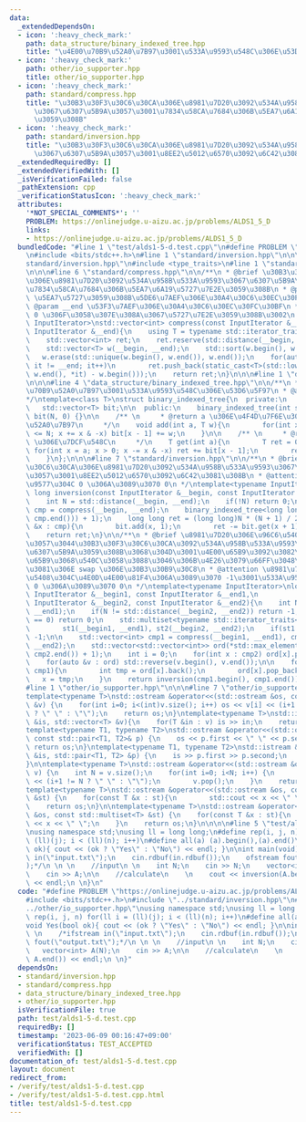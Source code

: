 ```yaml
---
data:
  _extendedDependsOn:
  - icon: ':heavy_check_mark:'
    path: data_structure/binary_indexed_tree.hpp
    title: "\u4E00\u70B9\u52A0\u7B97\u3001\u533A\u9593\u548C\u306E\u53D6\u5F97"
  - icon: ':heavy_check_mark:'
    path: other/io_supporter.hpp
    title: other/io_supporter.hpp
  - icon: ':heavy_check_mark:'
    path: standard/compress.hpp
    title: "\u30B3\u30F3\u30C6\u30CA\u306E\u8981\u7D20\u3092\u534A\u958B\u533A\u9593\
      \u3067\u6307\u5B9A\u3057\u3001\u7834\u58CA\u7684\u306B\u5EA7\u6A19\u5727\u7E2E\
      \u3059\u308B"
  - icon: ':heavy_check_mark:'
    path: standard/inversion.hpp
    title: "\u30B3\u30F3\u30C6\u30CA\u306E\u8981\u7D20\u3092\u534A\u958B\u533A\u9593\
      \u3067\u6307\u5B9A\u3057\u3001\u8EE2\u5012\u6570\u3092\u6C42\u3081\u308B"
  _extendedRequiredBy: []
  _extendedVerifiedWith: []
  _isVerificationFailed: false
  _pathExtension: cpp
  _verificationStatusIcon: ':heavy_check_mark:'
  attributes:
    '*NOT_SPECIAL_COMMENTS*': ''
    PROBLEM: https://onlinejudge.u-aizu.ac.jp/problems/ALDS1_5_D
    links:
    - https://onlinejudge.u-aizu.ac.jp/problems/ALDS1_5_D
  bundledCode: "#line 1 \"test/alds1-5-d.test.cpp\"\n#define PROBLEM \"https://onlinejudge.u-aizu.ac.jp/problems/ALDS1_5_D\"\
    \n#include <bits/stdc++.h>\n#line 1 \"standard/inversion.hpp\"\n\n\n#line 4 \"\
    standard/inversion.hpp\"\n#include <type_traits>\n#line 1 \"standard/compress.hpp\"\
    \n\n\n#line 6 \"standard/compress.hpp\"\n\n/**\n * @brief \u30B3\u30F3\u30C6\u30CA\
    \u306E\u8981\u7D20\u3092\u534A\u958B\u533A\u9593\u3067\u6307\u5B9A\u3057\u3001\
    \u7834\u58CA\u7684\u306B\u5EA7\u6A19\u5727\u7E2E\u3059\u308B\n * @param __begin\
    \ \u5EA7\u5727\u3059\u308B\u5DE6\u7AEF\u306E\u30A4\u30C6\u30EC\u30FC\u30BF\n *\
    \ @param __end \u53F3\u7AEF\u306E\u30A4\u30C6\u30EC\u30FC\u30BF\n * @attention\
    \ 0 \u306F\u3058\u307E\u308A\u3067\u5727\u7E2E\u3059\u308B\u3002\n */\ntemplate<typename\
    \ InputIterator>\nstd::vector<int> compress(const InputIterator &__begin,  const\
    \ InputIterator &__end){\n    using T = typename std::iterator_traits<InputIterator>::value_type;\n\
    \    std::vector<int> ret;\n    ret.reserve(std::distance(__begin, __end));\n\
    \    std::vector<T> w(__begin, __end);\n    std::sort(w.begin(), w.end());\n \
    \   w.erase(std::unique(w.begin(), w.end()), w.end());\n    for(auto it = __begin;\
    \ it != __end; it++)\n        ret.push_back(static_cast<T>(std::lower_bound(w.begin(),\
    \ w.end(), *it) - w.begin()));\n    return ret;\n}\n\n\n#line 1 \"data_structure/binary_indexed_tree.hpp\"\
    \n\n\n#line 4 \"data_structure/binary_indexed_tree.hpp\"\n\n/**\n * @brief \u4E00\
    \u70B9\u52A0\u7B97\u3001\u533A\u9593\u548C\u306E\u53D6\u5F97\n * @attention 0-indexed\n\
    */\ntemplate<class T>\nstruct binary_indexed_tree{\n  private:\n    int N;\n \
    \   std::vector<T> bit;\n\n  public:\n    binary_indexed_tree(int siz) : N(siz),\
    \ bit(N, 0) {}\n\n    /** \n     * @return a \u306E\u4F4D\u7F6E\u306B w \u3092\
    \u52A0\u7B97\n     */\n    void add(int a, T w){\n        for(int x = a + 1; x\
    \ <= N; x += x & -x) bit[x - 1] += w;\n    }\n\n    /** \n     * @return [0, a)\
    \ \u306E\u7DCF\u548C\n     */\n    T get(int a){\n        T ret = 0;\n       \
    \ for(int x = a; x > 0; x -= x & -x) ret += bit[x - 1];\n        return ret;\n\
    \    }\n};\n\n\n#line 7 \"standard/inversion.hpp\"\n\n/**\n * @brief \u30B3\u30F3\
    \u30C6\u30CA\u306E\u8981\u7D20\u3092\u534A\u958B\u533A\u9593\u3067\u6307\u5B9A\
    \u3057\u3001\u8EE2\u5012\u6570\u3092\u6C42\u3081\u308B\n * @attention \u533A\u9593\
    \u9577\u304C 0 \u306A\u3089\u3070 0\n */\ntemplate<typename InputIterator>\nlong\
    \ long inversion(const InputIterator &__begin, const InputIterator &__end){\n\
    \    int N = std::distance(__begin, __end);\n    if(!N) return 0;\n    std::vector<int>\
    \ cmp = compress(__begin, __end);\n    binary_indexed_tree<long long> bit(static_cast<int>(*std::max_element(cmp.begin(),\
    \ cmp.end())) + 1);\n    long long ret = (long long)N * (N + 1) / 2;\n    for(auto\
    \ &x : cmp){\n        bit.add(x, 1);\n        ret -= bit.get(x + 1);\n    }\n\
    \    return ret;\n}\n\n/**\n * @brief \u8981\u7D20\u306E\u96C6\u5408\u304C\u7B49\
    \u3057\u3044\u30B3\u30F3\u30C6\u30CA\u3092\u534A\u958B\u533A\u9593\u30672\u3064\
    \u6307\u5B9A\u3059\u308B\u3068\u304D\u3001\u4E00\u65B9\u3092\u3082\u3046\u4E00\
    \u65B9\u3068\u540C\u3058\u3088\u3046\u306B\u4E26\u3079\u66FF\u3048\u308B\u305F\
    \u3081\u306E swap \u306E\u30B3\u30B9\u30C8\n * @attention \u8981\u7D20\u306E\u96C6\
    \u5408\u304C\u4E0D\u4E00\u81F4\u306A\u3089\u3070 -1\u3001\u533A\u9593\u9577\u304C\
    \ 0 \u306A\u3089\u3070 0\n */\ntemplate<typename InputIterator>\nlong long inversion(const\
    \ InputIterator &__begin1, const InputIterator &__end1,\n                    const\
    \ InputIterator &__begin2, const InputIterator &__end2){\n    int N = std::distance(__begin1,\
    \ __end1);\n    if(N != std::distance(__begin2, __end2)) return -1;\n    if(N\
    \ == 0) return 0;\n    std::multiset<typename std::iterator_traits<InputIterator>::value_type>\n\
    \        st1(__begin1, __end1), st2(__begin2, __end2);\n    if(st1 != st2) return\
    \ -1;\n\n    std::vector<int> cmp1 = compress(__begin1, __end1), cmp2 = compress(__begin2,\
    \ __end2);\n    std::vector<std::vector<int>> ord(*std::max_element(cmp2.begin(),\
    \ cmp2.end()) + 1);\n    int i = 0;\n    for(int x : cmp2) ord[x].push_back(i++);\n\
    \    for(auto &v : ord) std::reverse(v.begin(), v.end());\n\n    for(auto &x :\
    \ cmp1){\n        int tmp = ord[x].back();\n        ord[x].pop_back();\n     \
    \   x = tmp;\n    }\n    return inversion(cmp1.begin(), cmp1.end());\n}\n\n\n\
    #line 1 \"other/io_supporter.hpp\"\n\n\n#line 7 \"other/io_supporter.hpp\"\n\n\
    template<typename T>\nstd::ostream &operator<<(std::ostream &os, const std::vector<T>\
    \ &v) {\n    for(int i=0; i<(int)v.size(); i++) os << v[i] << (i+1 != (int)v.size()\
    \ ? \" \" : \"\");\n    return os;\n}\ntemplate<typename T>\nstd::istream &operator>>(std::istream\
    \ &is, std::vector<T> &v){\n    for(T &in : v) is >> in;\n    return is;\n}\n\n\
    template<typename T1, typename T2>\nstd::ostream &operator<<(std::ostream &os,\
    \ const std::pair<T1, T2>& p) {\n    os << p.first << \" \" << p.second;\n   \
    \ return os;\n}\ntemplate<typename T1, typename T2>\nstd::istream &operator>>(std::istream\
    \ &is, std::pair<T1, T2> &p) {\n    is >> p.first >> p.second;\n    return is;\n\
    }\n\ntemplate<typename T>\nstd::ostream &operator<<(std::ostream &os, std::queue<T>\
    \ v) {\n    int N = v.size();\n    for(int i=0; i<N; i++) {\n        os << v.front()\
    \ << (i+1 != N ? \" \" : \"\");\n        v.pop();\n    }\n    return os;\n}\n\n\
    template<typename T>\nstd::ostream &operator<<(std::ostream &os, const std::set<T>\
    \ &st) {\n    for(const T &x : st){\n        std::cout << x << \" \";\n    }\n\
    \    return os;\n}\n\ntemplate<typename T>\nstd::ostream &operator<<(std::ostream\
    \ &os, const std::multiset<T> &st) {\n    for(const T &x : st){\n        std::cout\
    \ << x << \" \";\n    }\n    return os;\n}\n\n\n\n#line 5 \"test/alds1-5-d.test.cpp\"\
    \nusing namespace std;\nusing ll = long long;\n#define rep(i, j, n) for(ll i =\
    \ (ll)(j); i < (ll)(n); i++)\n#define all(a) (a).begin(),(a).end()\nvoid Yes(bool\
    \ ok){ cout << (ok ? \"Yes\" : \"No\") << endl; }\n\nint main(void){\n \n    /*ifstream\
    \ in(\"input.txt\");\n    cin.rdbuf(in.rdbuf());\n    ofstream fout(\"output.txt\"\
    );*/\n \n \n    //input\n \n    int N;\n    cin >> N;\n    vector<int> A(N);\n\
    \    cin >> A;\n\n    //calculate\n    \n    cout << inversion(A.begin(), A.end())\
    \ << endl;\n \n}\n"
  code: "#define PROBLEM \"https://onlinejudge.u-aizu.ac.jp/problems/ALDS1_5_D\"\n\
    #include <bits/stdc++.h>\n#include \"../standard/inversion.hpp\"\n#include \"\
    ../other/io_supporter.hpp\"\nusing namespace std;\nusing ll = long long;\n#define\
    \ rep(i, j, n) for(ll i = (ll)(j); i < (ll)(n); i++)\n#define all(a) (a).begin(),(a).end()\n\
    void Yes(bool ok){ cout << (ok ? \"Yes\" : \"No\") << endl; }\n\nint main(void){\n\
    \ \n    /*ifstream in(\"input.txt\");\n    cin.rdbuf(in.rdbuf());\n    ofstream\
    \ fout(\"output.txt\");*/\n \n \n    //input\n \n    int N;\n    cin >> N;\n \
    \   vector<int> A(N);\n    cin >> A;\n\n    //calculate\n    \n    cout << inversion(A.begin(),\
    \ A.end()) << endl;\n \n}"
  dependsOn:
  - standard/inversion.hpp
  - standard/compress.hpp
  - data_structure/binary_indexed_tree.hpp
  - other/io_supporter.hpp
  isVerificationFile: true
  path: test/alds1-5-d.test.cpp
  requiredBy: []
  timestamp: '2023-06-09 00:16:47+09:00'
  verificationStatus: TEST_ACCEPTED
  verifiedWith: []
documentation_of: test/alds1-5-d.test.cpp
layout: document
redirect_from:
- /verify/test/alds1-5-d.test.cpp
- /verify/test/alds1-5-d.test.cpp.html
title: test/alds1-5-d.test.cpp
---
```

